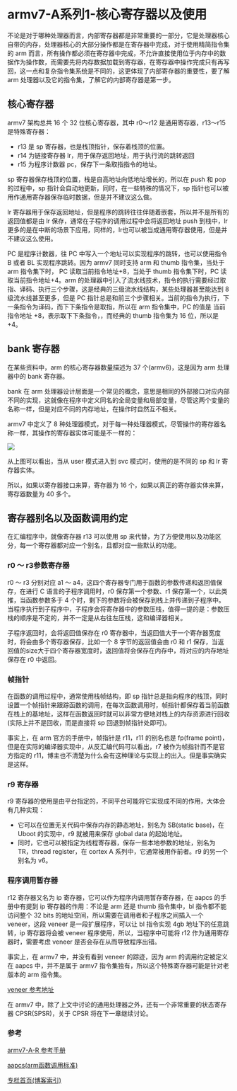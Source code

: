 # armv7-A系列1-核心寄存器以及使用
不论是对于哪种处理器而言，内部寄存器都是非常重要的一部分，它是处理器核心自带的内存，处理器核心的大部分操作都是在寄存器中完成，对于使用精简指令集的 arm 而言，所有操作都必须在寄存器中完成，不允许直接使用位于内存中的数据作为操作数，而需要先将内存数据加载到寄存器，在寄存器中操作完成只有再写回，这一点和复杂指令集系统是不同的，这更体现了内部寄存器的重要性，要了解 arm 处理器以及它的指令集，了解它的内部寄存器是第一步。  


## 核心寄存器
armv7 架构总共 16 个 32 位核心寄存器，其中 r0～r12 是通用寄存器，r13～r15 是特殊寄存器：
* r13 是 sp 寄存器，也是栈顶指针，保存着栈顶的位置。
* r14 为链接寄存器 lr，用于保存返回地址，用于执行流的跳转返回
* r15 为程序计数器 pc，保存下一条取指指令的地址。

sp 寄存器保存栈顶的位置，栈是自高地址向低地址增长的，所以在 push 和 pop 的过程中，sp 指针会自动地更新，同时，在一些特殊的情况下，sp 指针也可以被用作通用寄存器保存临时数据，但是并不建议这么做。  

lr 寄存器用于保存返回地址，但是程序的跳转往往伴随着嵌套，所以并不是所有的返回值都是由 lr 保存，通常在子程序的调用过程中会将返回地址 push 到栈中，lr 更多的是在中断的场景下应用，同样的，lr也可以被当成通用寄存器使用，但是并不建议这么使用。  

PC 是程序计数器，往 PC 中写入一个地址可以实现程序的跳转，也可以使用指令 B 或者 BL 实现程序跳转。因为 armv7 同时支持 arm 和 thumb 指令集，当处于 arm 指令集下时， PC 读取当前指令地址+8，当处于 thumb 指令集下时，PC 读取当前指令地址+4。arm 的处理器中引入了流水线技术，指令的执行需要经过取指、译码、执行三个步骤，这是经典的三级流水线结构，某些处理器甚至能达到 8 级流水线甚至更多，但是 PC 指针总是和前三个步骤相关。当前的指令为执行，下一条指令为译码，而下下条指令是取指，所以在 arm 指令集中，PC 的值是 当前指令地址 +8，表示取下下条指令，，而经典的 thumb 指令集为 16 位，所以是 +4。


## bank 寄存器
在某些资料中，arm 的核心寄存器数量描述为 37 个(armv6)，这是因为 arm 处理器中的 bank 寄存器。  

bank 在 arm 处理器设计层面是一个常见的概念，意思是相同的外部接口对应内部不同的实现，这就像在程序中定义同名的全局变量和局部变量，尽管这两个变量的名称一样，但是对应不同的内存地址，在操作时自然互不相关。  

armv7 中定义了 8 种处理器模式，对于每一种处理器模式，尽管操作的寄存器名称一样，其操作的寄存器实体可能是不一样的：

![](https://gitee.com/linux-downey/bloc_test/raw/master/zhihu_picture/armv7/bank%E5%AF%84%E5%AD%98%E5%99%A8.jpg)

从上图可以看出，当从 user 模式进入到 svc 模式时，使用的是不同的 sp 和 lr 寄存器实体。    

所以，如果以寄存器接口来算，寄存器为 16 个，如果以真正的寄存器实体来算，寄存器数量为 40 多个。

  


## 寄存器别名以及函数调用约定
在汇编程序中，就像寄存器 r13 可以使用 sp 来代替，为了方便使用以及功能区分，每一个寄存器都对应一个别名，且都对应一些默认的功能。  

### r0 ～ r3参数寄存器
r0 ～ r3 分别对应 a1 ～ a4，这四个寄存器专门用于函数的参数传递和返回值保存，在进行 C 语言的子程序调用时，r0 保存第一个参数、r1 保存第一个，以此类推，当函数参数多于 4 个时，剩下的参数将会被保存到栈上并传递到子程序中。当程序执行到子程序中，子程序会将寄存器中的参数压栈，值得一提的是：参数压栈的顺序是不定的，并不一定是从右往左压栈，这和编译器相关。  

子程序返回时，会将返回值保存在 r0 寄存器中，当返回值大于一个寄存器宽度时，将会由多个寄存器保存，比如一个 8 字节的返回值会由 r0 和 r1 保存，当返回值的size大于四个寄存器宽度时，返回值将会保存在内存中，将对应的内存地址保存在 r0 中返回。  


### 帧指针
在函数的调用过程中，通常使用栈帧结构，即 sp 指针总是指向程序的栈顶，同时设置一个帧指针来跟踪函数的调用，在每次函数调用时，帧指针都保存着当前函数在栈上的基地址，这样在函数返回时就可以非常方便地对栈上的内存资源进行回收(实际上并不是回收，而是直接将 sp 回退到帧指针处即可)。  

事实上，在 arm 官方的手册中，帧指针是 r11，r11 的别名也是 fp(frame point)，但是在实际的编译器实现中，从反汇编代码可以看出，r7 被作为帧指针而不是官方指定的 r11，博主也不清楚为什么会有这种理论与实现上的出入。但是事实确实是这样。 

 


### r9 寄存器
r9 寄存器的使用是由平台指定的，不同平台可能将它实现成不同的作用，大体会有几种实现：

* 它可以在位置无关代码中保存内存的静态地址，别名为 SB(static base)，在 Uboot 的实现中，r9 就被用来保存 global data 的起始地址。
* 同时，它也可以被指定为线程寄存器，保存一些本地参数的地址，别名为 TR，thread register，在 cortex A 系列中，它通常被用作前者。r9 的另一个别名为 v6。  

### 程序调用暂存器
r12 寄存器又名为 ip 寄存器，它可以作为程序内调用暂存寄存器，在 aapcs 的手册中有提到 ip 寄存器的作用：不论是 arm 还是 thumb 指令集中，bl 指令都不能访问整个 32 bits 的地址空间，所以需要在调用者和子程序之间插入一个 veneer，这段 veneer 是一段扩展程序，可以让 bl 指令实现 4gb 地址下的任意跳转，ip 寄存器将会被 veneer 程序使用，所以，当程序中可能将 r12 作为通用寄存器时，需要考虑 veneer 是否会存在从而导致程序出错。  

事实上，在 armv7 中，并没有看到 veneer 的踪迹，因为 arm 的调用约定被定义在 aapcs 中，并不是属于 armv7 指令集独有，所以这个特殊寄存器可能是针对老版本的 arm 指令集。  

[veneer 参考地址](http://www.keil.com/support/man/docs/armlink/armlink_pge1406301797482.htm)



在 armv7 中，除了上文中讨论的通用处理器之外，还有一个非常重要的状态寄存器 CPSR(SPSR)，关于 CPSR 将在下一章继续讨论。



### 参考

[armv7-A-R 参考手册](https://gitee.com/linux-downey/bloc_test/blob/master/%E6%96%87%E6%A1%A3%E8%B5%84%E6%96%99/armv7-A-R%E6%89%8B%E5%86%8C.pdf)

[aapcs(arm函数调用标准)](https://gitee.com/linux-downey/bloc_test/blob/master/%E6%96%87%E6%A1%A3%E8%B5%84%E6%96%99/aapcs32-2019.pdf)



[专栏首页(博客索引)](https://zhuanlan.zhihu.com/p/362640343)











